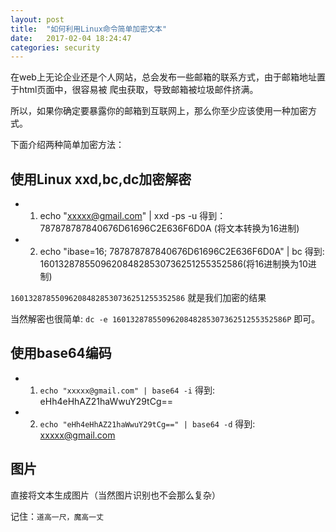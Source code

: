 ```yaml
---
layout: post
title:  "如何利用Linux命令简单加密文本"
date:   2017-02-04 18:24:47
categories: security
---
```


在web上无论企业还是个人网站，总会发布一些邮箱的联系方式，由于邮箱地址置于html页面中，很容易被
爬虫获取，导致邮箱被垃圾邮件挤满。

所以，如果你确定要暴露你的邮箱到互联网上，那么你至少应该使用一种加密方式。

下面介绍两种简单加密方法：

## 使用Linux xxd,bc,dc加密解密

- 1. echo "xxxxx@gmail.com" | xxd -ps -u 得到：787878787840676D61696C2E636F6D0A (将文本转换为16进制)

- 2. echo "ibase=16; 787878787840676D61696C2E636F6D0A" | bc 得到: 160132878550962084828530736251255352586(将16进制换为10进制)

`160132878550962084828530736251255352586` 就是我们加密的结果

当然解密也很简单: `dc -e 160132878550962084828530736251255352586P` 即可。

## 使用base64编码

- 1. `echo "xxxxx@gmail.com" | base64 -i` 得到: eHh4eHhAZ21haWwuY29tCg==

- 2. `echo "eHh4eHhAZ21haWwuY29tCg==" | base64 -d` 得到:  xxxxx@gmail.com

## 图片

直接将文本生成图片（当然图片识别也不会那么复杂）

记住：`道高一尺，魔高一丈`


